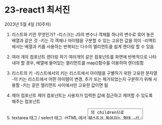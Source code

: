 23-react1 최서진
===============================================


2023년 5월 4일 (10주차)

1. 리스트와 키란 무엇인가?
   -리스크는 JS의 변수나 객체를 하나의 변수로 묶어 놓은 배열과 같은 것 
   -키는 각 객체나 아이템을 구분할 수 있는 고유한 값을 의미 
   -리액트에서는 배열과 키를 사용하는 반복되는 다수의 엘리먼트를 쉽게 렌더링 할 수 있음


2. 여러 개의 컴포넌트 렌더링 하기
   여러개의 같은 컴포넌트를 화면에 반복적으로 나타내야 할 경우, 배열에 들어있는 엘리먼트를 map()함수를 이용하여 렌더링함

3. 리스트의 키 
   -리스트에서의 키는 리스트에서 아이템을 구별하기 위한 고유한 문자열 
   -이 키는 리스트에서 어떤 아이템이 변경, 추가 또는 제거되었는지 구분하기 위해 사용함 
  -키는 같은 엘리먼트 사이에서만 고유한 값이면 됨

4. 제어 컴포넌트 
   제어 컴포넌트는 사용자가 입력한 값에 접근하고 제어할 수 있도록 해주는 컴포넌트

5. textarea 태그 / select 태그 
   -HTML 에서 <textarea> 의 children으로 텍스트가 들어가는 형태 
   -리액트에서는 state를 통해 태그의 value라는 attribute를 변경하여 텍스트를 표시 
   -select 태그도 taxtarea와 동일

6. Shared State 
   -shared state는 공유된 state를 의미 
   -어떤 컴포넌트의 state에 있는 데이터를 여러 개의 하위 컴포넌트에서 공통적으로 사용하는 경우 
   -하위 컴포넌트가 공통된 부모 컴포넌트의 state를 공유하여 사용하는 것을 shared state라고 한다.

7. Calculator 컴포넌트 변경하기 
   -상위 컴포넌트인 Calculator에서 온도 값가 단위를 각각 state를 가지고 있음 
   -두 개의 하위 컴포넌트는 섭씨와 화씨로 변환된 온도 값을 업데이트하기 위한 props로 가지고 있음 
   -이처럼 공통된 상위 컴포넌트로 올려서 공유하는 방법을 사용하면 더욱 간결하고 효율적


===============================================


2023년 4월 27일 (9주차)

1. 조건부 렌더링이란?

   -여기서 조건이란 조건문의 조건을 뜻함
   -props로 전달받은 isLoggedln이 true이면 <UserGreeting/>을
   false면 <GuestGreeting/>을 return함
   -이와 같은 렌더링을 조건부 렌더링이라고 함


2. 엘리먼트 변수
   
   -렌더링해야 될 컴포넌트를 변수처럼 사용하는 방법
   -272p 코드처럼 state에 따라 button 변수에 컴포넌트의 객체를 저장하여 return문에서 사용하고 있음


3. 인라인 조건

   -필요한 곳에 조건문을 직접 넣어 사용하는 방법

   (1) 인라인 if

      -if문을 직접 사용하지 않고 동일한 효과를 내기 위해 && 논리 연산자를 사용
      -&&은 and 연산자로 모든 조건이 참일때만 참이 됩니다
      -첫번째 조건이 거짓이면 두번째 조건은 판단할 필요가 없음(단축평가)
      -판단만 하지 않는 것이고 결과 값은 그대로 리턴됨

   (2) 인라인 if-else

      -삼항 연산자를 사용
      -문자열이나 엘리먼트를 넣어서 사용할 수도 있음
      -조건문 ? 참일 경우, : 거짓일 경우


4. 컴포넌트 렌더링 막기
   -컴포넌트를 렌더링하고 싶지 않을 때 null을 리턴함


===============================================


2023년 4월 13일 (7주차)

1. useState
  
   *사용법
     
      - 첫번째 항목이 state의 이름(변수명)이고, 두번째 항목은 state의 set함수입니다. 즉 state를 업데이트하는 함수입니다.
      - 함수를 호출할 때 state의 초기값을 설정합니다.
      - 함수의 리턴값은 배열의 형태입니다

2. useEffect
   
   - useState와 함께 가장 많이 사용하는 Hook
   - 사이드 이펙트를 수행하기 위한 것 
   - 영어로 side effect는 부작용을 의미함. 일반적으로 프로그래밍에서 사이드 이펙트는 '개발자가 의도하지 않은 코드가 실행되면서 버그가 발생하는 것'을 의미

3. useMemo

   - useMemo() 훅은 Memorizde value를 리턴하는 훅
   - 이전 계산값을 갖고 있기 때문에 연산량이 많 작업의 반복을 피할 수 있음
   - 이 훅은 렌더링이 일어나는 동안 실행
   - 따라서 렌더링이 일어나는 동안 실행돼서는 안될 작업을 넣으면 안됨
   - 예를 들면 useEffect, 사이드 이펙트 같은 것

===============================================

2023년 4월 6일 (6주차)

1. State란?

   -리액트 컴포넌트의 상태를 의미

   -상태의 의미는 정상, 비정상을 말하는 것이 아닌 컴포넌트의 데이터를 의미
   -State가 변하면 다시 렌더링 되기 때문에 렌더링과 관련된 값만 
포함시켜야함


2. 특징

   -리액트만의 특별한 형태가 아닌 JS 객체일 뿐이다.

   -state는 변경이 가능하다고는 하지만 직접 수정이 안되기 때문에 불가능하다고 생각하는 것이 좋음


3. 생명주기에 대해 알아보기

   생명주기 = 컴포넌트의 생성 시점, 사용 시점, 종료 시점을 나타내는 것

   -constructor가 실행 되면서 컴포넌트가 생성됨

   -생성 직후 conponentDidMount()함수가 호출됨

   -컴포넌트가 소멸하기 전까지 여러 번 랜더링 할 것

   -랜더링은 props, setState(), forceUpdate()에 의해 상태가 변경되면 이루어짐. 그리고 랜더링이 끝나면 conponentDidUpdate()함수가 호출됨.

   -컴포넌트가 언마운트 되면 conponentWillUnmount() 함수가 호출됨

===============================================

2023년 3월 30일 (5주차)

1. 엘리먼트 렌더링 하기

   -div태그로 단순하지만 리액트에 필수로 들어가는 중요 코드임

   -div 태그 안에 리액트 엘리먼트가 렌더링 되며, 이 것을 root DOM 이라고 함



2. 컴포넌트

   -컴포넌트 구조라는 것은 작은 컴포넌트가 모여 큰 컴포넌트를 구성하고, 다시 이런 컴포넌트들이 모여서 전체 페이지를 구성한다는 것을 의미함


      *컴포넌트의 특징

         -재사용이 가능 : 전체 코드의 양을 줄일 수 있어 개발 시간과 유지 보수 비용도 절약 가능
         
         -컴포넌트는 JS 함수와 입력과 함수가 있다는 점에서 상당히 유사
         
         -다만 입력과 출력은 입력은 Props가 담당, 출력은 리액트 앨리먼트의 형태로 출력
         
         -앨리먼트를 필요한 만큼 만들어 사용한다는 정메서 객체 지향과 유사
      

      *컴포넌트 만들기
         
         -함수 컴포넌트과 클래스 컴포넌트로 나누어짐
         
         -리액트 초기버전을 사용할 때는 클래스형을 사용하였으나 최근 Hook이라는 개념이 나오면서 함수형을 주로 사용하고 있음
         
         -허나 과거에 작성된 코드나 문서들을 분석할 때는 클랙스형에 대해 알고있어야 하기 때문에 클래스형 컴포넌트와 컴포넌트의 생명주기에 관해서도 알아두어야 함
     

      *컴포넌트 이름짓기
         
         -이름은 항상 대문자로
         
         -리액트에서 소문자로 시작하는 컴포넌트를 DOM 태그로 인식하기 때문
         
         -컴포넌트 파일 이름과 컴포넌트 이름은 같게 할 것
      

      *컴포넌트 추출
         
         -복잡한 컴포넌트를 쪼개서 여러 개의 컴포넌트로 나눌 수도 있음
         
         -큰 컴포넌트에서 일부를 추출해서 새로운 컴포넌트를 만드는 것
         
         -실무에서는 처음부터 1개의 컴포넌트에 하나만 만드는 것을 추천
      
      

=====================================================



2023년 03월 23일 (4주차)

1. JXS
-jxs는 내부적으로 xml/html코드를 자바스크립트로 변환합니다. 
-React가 createElement함수를 사용해야 합니다

2. 장점
-코드 간결
-가독성 향상
-Injection Attack이라 불리는 해킹방법 방어(보안에 강함)

3. 사용법
-모든 자바스크립트 문법 지원
-자바스크립트 문법 + XML + HTML
-만일 html이나 xml에 자바스크립트 코드 사용하고 싶으면 {}괄호 사용



======================================================



2023년 03월 16일 (3주차)

1. React의 정의
사용자의 인터페이스를 만들기 위한 자바스크립트 라이브러리

+렌더링 프레임워크
+사이트 구축할 때 빠르고 관리 쉬움 

2. React의 장점
   
   *빠른 업데이트와 렌더링 속도
    -이 것을 가능하게 하는 것이 바로 Virtual DOM
    -DOM(Document Object Model)이란 XML, HTML 문서의 각 항목을 계층으로 표현하여 생성, 변형 삭제할 수 있도록 돕는 인터페이스. 이것은 W3C의 표준.
    -Virtual DOM은 DOM 조작이 비효율적인 이유로 속도가 느리기 때문에 고안된 방법
    -DOM은 동기식, Virtyal DOM은 비동기식 방법으로 렌더링함!!!!!
    (동기식 : 서버하고 같이 움직임 / 비동기식 : 서버랑 따로 움직임)
    (비동기식의 예 - 페이스북 맨 밑 스크롤 내려도 끝을 본 적 없음.)
     안녕하세용

   *컴포넌트 기반 구조
    -리액트의 모든 페이지는 컴포넌트로 구성
    -하나의 컴포넌트는 다른 여러개의 컴포넌트 조합으로 구성할 수 있음
    -리액트로 개발 하다 보면 레고 블록 조립나는 것처럼 컴포넌트를 조합해서 웹사이트를 개발하게 됨
    -재사용성이 뛰어남 

   *든든한 지원군 
   *활발한 지식 공유 & 커뮤니티
   *모바일 앱 개발가능
    -리액트 네이티브라는 모바일 환경 UI프레임워크를 사용하면 크로스 플랫폼 모바일 앱을 개발할 수 있음

3. React의 단점
   
   *방대한 학습량
   *높은 상태 관리 복잡도

